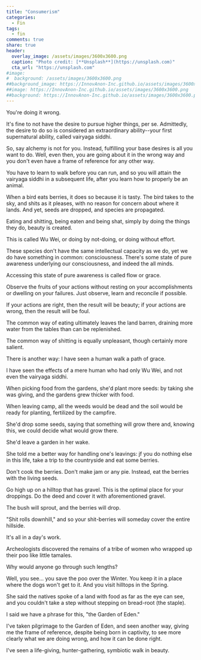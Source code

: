 ```yaml
---
title: "Consumerism"
categories:
  - Fin
tags:
  - fin
comments: true
share: true
header:
  overlay_image: /assets/images/3600x3600.png
  caption: "Photo credit: [**Unsplash**](https://unsplash.com)"
  cta_url: "https://unsplash.com"
#image:
#  background: /assets/images/3600x3600.png
##background_image: https://InnovAnon-Inc.github.io/assets/images/3600x3600.png
##image: https://InnovAnon-Inc.github.io/assets/images/3600x3600.png
##background: https://InnovAnon-Inc.github.io/assets/images/3600x3600.png
---
```


You're doing it wrong.

It's fine to not have the desire to pursue higher things,
per se. Admittedly, the desire to do so is considered an
extraordinary ability--your first supernatural ability,
called vairyaga siddhi.

So, say alchemy is not for you.
Instead, fulfilling your base desires
is all you want to do.
Well, even then, you are going about it
in the wrong way and you don't even have
a frame of reference for any other way.

You have to learn to walk before you can run,
and so you will attain the vairyaga siddhi
in a subsequent life, after you learn how to
properly be an animal.

When a bird eats berries,
it does so because it is tasty.
The bird takes to the sky,
and shits as it pleases,
with no reason for concern about where it lands.
And yet, seeds are dropped,
and species are propagated.

Eating and shitting,
being eaten and being shat,
simply by doing the things they do,
beauty is created.

This is called Wu Wei, or doing by not-doing,
or doing without effort.

These species don't have the same intellectual capacity
as we do, yet we do have something in common:
consciousness.
There's some state of pure awareness underlying our
consciousness, and indeed the all minds.

Accessing this state of pure awareness
is called flow or grace.

Observe the fruits of your actions
without resting on your accomplishments
or dwelling on your failures.
Just observe, learn and reconcile if possible.

If your actions are right,
then the result will be beauty;
if your actions are wrong,
then the result will be foul.

The common way of eating
ultimately leaves the land barren,
draining more water from the tables
than can be replenished.

The common way of shitting
is equally unpleasant,
though certainly more salient.

There is another way:
I have seen a human walk a path of grace.

I have seen the effects of a mere human
who had only Wu Wei, and not even the
vairyaga siddhi.

When picking food from the gardens,
she'd plant more seeds:
by taking she was giving,
and the gardens grew thicker with food.

When leaving camp, all the weeds would
be dead and the soil would be ready for
planting, fertilized by the campfire.

She'd drop some seeds, saying that something
will grow there and, knowing this, we could
decide what would grow there.

She'd leave a garden in her wake.

She told me a better way for handling
one's leavings: jf you do nothing else
in this life, take a trip to the countryside
and eat some berries.

Don't cook the berries.
Don't make jam or any pie.
Instead, eat the berries
with the living seeds.

Go high up on a hilltop that has gravel.
This is the optimal place for your droppings.
Do the deed and cover it with aforementioned
gravel.

The bush will sprout, and the berries
will drop.

"Shit rolls downhill," and so your
shit-berries will someday cover the
entire hillside.

It's all in a day's work.

Archeologists discovered the remains
of a tribe of women who wrapped up
their poo like little tamales.

Why would anyone go through such lengths?

Well, you see... you save the poo
over the Winter. You keep it in a place
where the dogs won't get to it.
And you visit hilltops in the Spring.

She said the natives spoke of a land
with food as far as the eye can see,
and you couldn't take a step without
stepping on bread-root (the staple).

I said we have a phrase for this,
"the Garden of Eden."

I've taken pilgrimage to the Garden of Eden,
and seen another way, giving me the frame of
reference, despite being born in captivity,
 to see more clearly what we are doing
wrong, and how it can be done right.

I've seen a life-giving, hunter-gathering, symbiotic walk in beauty.

